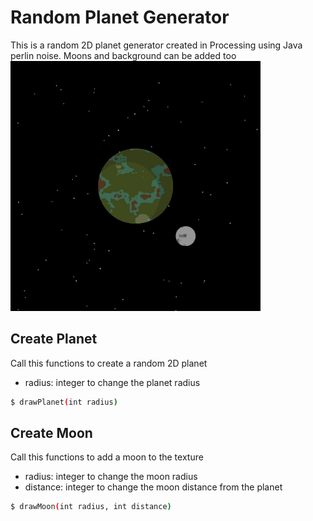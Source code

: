 # Random Planet Generator
This is a random 2D planet generator created in Processing using Java perlin noise. Moons and background can be added too
<img src="Render.jpg" alt="Example Render" width="400" height="400">
## Create Planet
Call this functions to create a random 2D planet
- radius: integer to change the planet radius
```bash
$ drawPlanet(int radius)
```
## Create Moon
Call this functions to add a moon to the texture
- radius:  integer to change the moon radius
- distance:  integer to change the moon distance from the planet
```bash
$ drawMoon(int radius, int distance)
```

